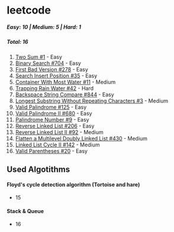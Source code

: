 # leetcode
##### Easy: 10 | Medium: 5 | Hard: 1
##### Total: 16

1. <a href="https://leetcode.com/problems/two-sum/">Two Sum #1</a> - Easy
2. <a href="https://leetcode.com/problems/binary-search/">Binary Search #704</a> - Easy
3. <a href="https://leetcode.com/problems/first-bad-version/">First Bad Version #278</a> - Easy
4. <a href="https://leetcode.com/problems/search-insert-position/">Search Insert Position #35</a> - Easy
5. <a href="https://leetcode.com/problems/container-with-most-water/">Container With Most Water #11</a> - Medium
6. <a href="https://leetcode.com/problems/trapping-rain-water/">Trapping Rain Water #42</a> - Hard
7. <a href="https://leetcode.com/problems/backspace-string-compare/">Backspace String Compare #844</a> - Easy
8. <a href="https://leetcode.com/problems/longest-substring-without-repeating-characters/">Longest Substring Without Repeating Characters #3</a> - Medium
9. <a href="https://leetcode.com/problems/valid-palindrome/">Valid Palindrome #125</a> - Easy
10. <a href="https://leetcode.com/problems/valid-palindrome-ii/">Valid Palindrome II #680</a> - Easy
11. <a href="https://leetcode.com/problems/palindrome-number/">Palindrome Number #9</a> - Easy
12. <a href="https://leetcode.com/problems/reverse-linked-list/">Reverse Linked List #206</a> - Easy
13. <a href="https://leetcode.com/problems/reverse-linked-list-ii/">Reverse Linked List II #92</a> - Medium
14. <a href="https://leetcode.com/problems/flatten-a-multilevel-doubly-linked-list/">Flatten a Multilevel Doubly Linked List #430</a> - Medium
15. <a href="https://leetcode.com/problems/linked-list-cycle-ii/">Linked List Cycle II #142</a> - Medium
16. <a href="https://leetcode.com/problems/valid-parentheses/">Valid Parentheses #20</a> - Easy


## Used Algotithms
#### Floyd's cycle detection algorithm (Tortoise and hare)
 - 15
#### Stack & Queue
 - 16
